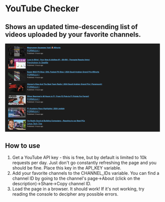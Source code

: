 # YouTube Checker
## Shows an updated time-descending list of videos uploaded by your favorite channels.
<img src="https://raw.githubusercontent.com/jonahclarsen/YouTube-Checker/main/screenshot.png" width="800" title="Screenshot"> 

## How to use
1. Get a YouTube API key - this is free, but by default is limited to 10k requests per day. Just don't go constantly refreshing the page and you should be fine. Place this key in the API_KEY variable.
2. Add your favorite channels to the CHANNEL_IDs variable. You can find a channel ID by going to the channel's page->About (click on the description)->Share->Copy channel ID.
3. Load the page in a browser. It should work! If it's not working, try reading the console to decipher any possible errors.